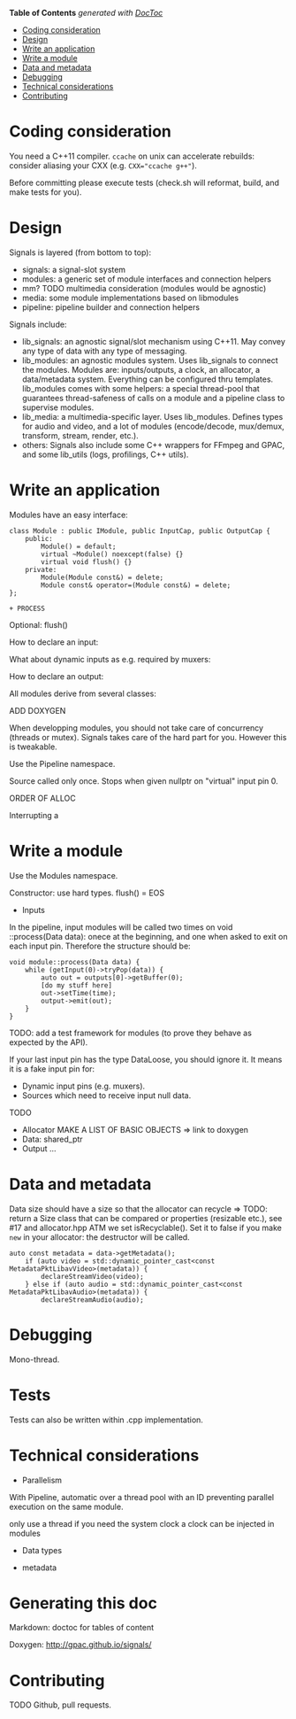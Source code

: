 <!-- START doctoc generated TOC please keep comment here to allow auto update -->
<!-- DON'T EDIT THIS SECTION, INSTEAD RE-RUN doctoc TO UPDATE -->
**Table of Contents**  *generated with [DocToc](https://github.com/thlorenz/doctoc)*

- [Coding consideration](#coding-consideration)
- [Design](#design)
- [Write an application](#write-an-application)
- [Write a module](#write-a-module)
- [Data and metadata](#data-and-metadata)
- [Debugging](#debugging)
- [Technical considerations](#technical-considerations)
- [Contributing](#contributing)

<!-- END doctoc generated TOC please keep comment here to allow auto update -->

Coding consideration
====================

You need a C++11 compiler. ```ccache``` on unix can accelerate rebuilds: consider aliasing your CXX (e.g. ```CXX="ccache g++"```).

Before committing please execute tests (check.sh will reformat, build, and make tests for you).

Design
======================

Signals is layered (from bottom to top):
- signals: a signal-slot system
- modules: a generic set of module interfaces and connection helpers
- mm? TODO multimedia consideration (modules would be agnostic)
- media: some module implementations based on libmodules
- pipeline: pipeline builder and connection helpers

Signals include:
 - lib_signals: an agnostic signal/slot mechanism using C++11. May convey any type of data with any type of messaging.
 - lib_modules: an agnostic modules system. Uses lib_signals to connect the modules.  Modules are: inputs/outputs, a clock, an allocator, a data/metadata system. Everything can be configured thru templates. lib_modules comes with some helpers: a special thread-pool that guarantees thread-safeness of calls on a module and a pipeline class to supervise modules.
 - lib_media: a multimedia-specific layer. Uses lib_modules. Defines types for audio and video, and a lot of modules (encode/decode, mux/demux, transform, stream, render, etc.).
 - others: Signals also include some C++ wrappers for FFmpeg and GPAC, and some lib_utils (logs, profilings, C++ utils).

Write an application
====================

Modules have an easy interface:
```
class Module : public IModule, public InputCap, public OutputCap {
	public:
		Module() = default;
		virtual ~Module() noexcept(false) {}
		virtual void flush() {}
	private:
		Module(Module const&) = delete;
		Module const& operator=(Module const&) = delete;
};

+ PROCESS

```

Optional:
flush()

How to declare an input:

What about dynamic inputs as e.g. required by muxers:

How to declare an output:





All modules derive from several classes:

ADD DOXYGEN

When developping modules, you should not take care of concurrency (threads or mutex). Signals takes care of the hard part for you. However this is tweakable.

Use the Pipeline namespace.

Source called only once. Stops when given nullptr on "virtual" input pin 0.

ORDER OF ALLOC

Interrupting a 


Write a module
==============

Use the Modules namespace.

Constructor: use hard types.
flush() = EOS

* Inputs

In the pipeline, input modules will be called two times on void ::process(Data data): onece at the beginning, and one when asked to exit on each input pin. Therefore the structure should be:
```
void module::process(Data data) {
	while (getInput(0)->tryPop(data)) {
		auto out = outputs[0]->getBuffer(0);
		[do my stuff here]
		out->setTime(time);
		output->emit(out);
	}
}
```
TODO: add a test framework for modules (to prove they behave as expected by the API).

If your last input pin has the type DataLoose, you should ignore it. It means it is a fake input pin for:
 - Dynamic input pins (e.g. muxers).
 - Sources which need to receive input null data.

TODO

* Allocator
MAKE A LIST OF BASIC OBJECTS => link to doxygen
* Data: shared_ptr
* Output
...


Data and metadata
=================

Data size should have a size so that the allocator can recycle => TODO: return a Size class that can be compared or properties (resizable etc.), see #17 and allocator.hpp
ATM we set isRecyclable(). Set it to false if you make ```new``` in your allocator: the destructor will be called.


```
auto const metadata = data->getMetadata();
	if (auto video = std::dynamic_pointer_cast<const MetadataPktLibavVideo>(metadata)) {
		declareStreamVideo(video);
	} else if (auto audio = std::dynamic_pointer_cast<const MetadataPktLibavAudio>(metadata)) {
		declareStreamAudio(audio);
```

Debugging
=========

Mono-thread.


Tests
=====

Tests can also be written within .cpp implementation.


Technical considerations
========================

* Parallelism

With Pipeline, automatic over a thread pool with an ID preventing parallel execution on the same module.

only use a thread if you need the system clock
a clock can be injected in modules

* Data types

* metadata


Generating this doc
===================

Markdown: doctoc for tables of content

Doxygen: http://gpac.github.io/signals/

Contributing
============

TODO
Github, pull requests.

